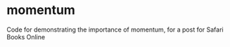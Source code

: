 momentum
========

Code for demonstrating the importance of momentum, for a post for Safari Books Online
